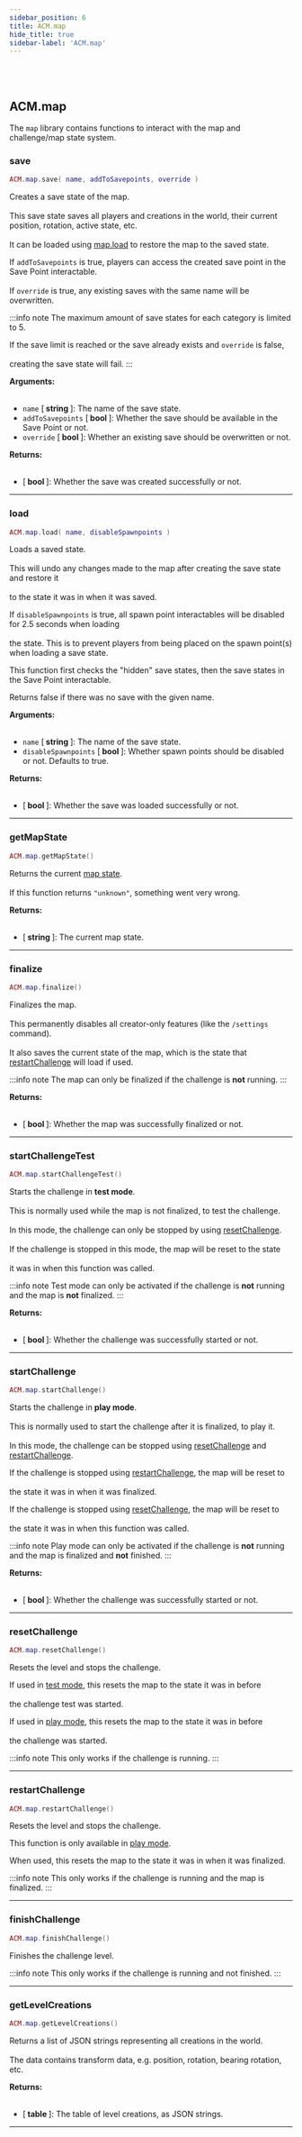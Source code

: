 ```yaml
---
sidebar_position: 6
title: ACM.map
hide_title: true
sidebar-label: 'ACM.map'
---
```


<br></br>

## ACM.map

The <code>map</code> library contains functions to interact with the map and challenge/map state system.

### save

```lua
ACM.map.save( name, addToSavepoints, override )
```

Creates a save state of the map. <br></br>
This save state saves all players and creations in the world, their current position, rotation, active state, etc. <br></br>
It can be loaded using [map.load](#load) to restore the map to the saved state.

If <code>addToSavepoints</code> is true, players can access the created save point in the Save Point interactable. <br></br>
If <code>override</code> is true, any existing saves with the same name will be overwritten.

:::info note
The maximum amount of save states for each category is limited to 5.

If the save limit is reached or the save already exists and <code>override</code> is false, <br></br>
creating the save state will fail.
:::

<strong>Arguments:</strong> <br></br>

- <code>name</code> [<strong> string </strong>]: The name of the save state.
- <code>addToSavepoints</code> [<strong> bool </strong>]: Whether the save should be available in the Save Point or not.
- <code>override</code> [<strong> bool </strong>]: Whether an existing save should be overwritten or not.

<strong>Returns:</strong> <br></br>

- [<strong> bool </strong>]: Whether the save was created successfully or not.

---

### load

```lua
ACM.map.load( name, disableSpawnpoints )
```

Loads a saved state. <br></br>
This will undo any changes made to the map after creating the save state and restore it <br></br>
to the state it was in when it was saved.

If <code>disableSpawnpoints</code> is true, all spawn point interactables will be disabled for 2.5 seconds when loading <br></br>
the state. This is to prevent players from being placed on the spawn point(s) when loading a save state.

This function first checks the "hidden" save states, then the save states in the Save Point interactable.

Returns false if there was no save with the given name.

<strong>Arguments:</strong> <br></br>

- <code>name</code> [<strong> string </strong>]: The name of the save state.
- <code>disableSpawnpoints</code> [<strong> bool </strong>]: Whether spawn points should be disabled or not. Defaults to true.

<strong>Returns:</strong> <br></br>

- [<strong> bool </strong>]: Whether the save was loaded successfully or not.

---

### getMapState

```lua
ACM.map.getMapState()
```

Returns the current [map state](/ACM/Static-Functions/acm.constants#mapstates). <br></br>
If this function returns <code>"unknown"</code>, something went very wrong.

<strong>Returns:</strong> <br></br>

- [<strong> string </strong>]: The current map state.

---

### finalize

```lua
ACM.map.finalize()
```

Finalizes the map. <br></br>
This permanently disables all creator-only features (like the <code>/settings</code> command). <br></br>
It also saves the current state of the map, which is the state that [restartChallenge](#restartchallenge) will load if used.

:::info note
The map can only be finalized if the challenge is <strong>not</strong> running.
:::

<strong>Returns:</strong> <br></br>

- [<strong> bool </strong>]: Whether the map was successfully finalized or not.

---

### startChallengeTest

```lua
ACM.map.startChallengeTest()
```

Starts the challenge in <strong>test mode</strong>. <br></br>
This is normally used while the map is not finalized, to test the challenge. <br></br>
In this mode, the challenge can only be stopped by using [resetChallenge](#resetchallenge). <br></br>
If the challenge is stopped in this mode, the map will be reset to the state <br></br>
it was in when this function was called.

:::info note
Test mode can only be activated if the challenge is <strong>not</strong> running and the map is <strong>not</strong> finalized.
:::

<strong>Returns:</strong> <br></br>

- [<strong> bool </strong>]: Whether the challenge was successfully started or not.

---

### startChallenge

```lua
ACM.map.startChallenge()
```

Starts the challenge in <strong>play mode</strong>. <br></br>
This is normally used to start the challenge after it is finalized, to play it. <br></br>
In this mode, the challenge can be stopped using [resetChallenge](#resetchallenge) and [restartChallenge](#restartchallenge).

If the challenge is stopped using [restartChallenge](#restartchallenge), the map will be reset to <br></br>
the state it was in when it was finalized.

If the challenge is stopped using [resetChallenge](#resetchallenge), the map will be reset to <br></br>
the state it was in when this function was called.

:::info note
Play mode can only be activated if the challenge is <strong>not</strong> running and the map is finalized and <strong>not</strong> finished.
:::

<strong>Returns:</strong> <br></br>

- [<strong> bool </strong>]: Whether the challenge was successfully started or not.

---

### resetChallenge

```lua
ACM.map.resetChallenge()
```

Resets the level and stops the challenge.

If used in [test mode](#startchallengetest), this resets the map to the state it was in before <br></br>
the challenge test was started.

If used in [play mode](#startchallenge), this resets the map to the state it was in before <br></br>
the challenge was started.

:::info note
This only works if the challenge is running.
:::

---

### restartChallenge

```lua
ACM.map.restartChallenge()
```

Resets the level and stops the challenge.

This function is only available in [play mode](#startchallenge).

When used, this resets the map to the state it was in when it was finalized.

:::info note
This only works if the challenge is running and the map is finalized.
:::

---

### finishChallenge

```lua
ACM.map.finishChallenge()
```

Finishes the challenge level.

:::info note
This only works if the challenge is running and not finished.
:::

---

### getLevelCreations

```lua
ACM.map.getLevelCreations()
```

Returns a list of JSON strings representing all creations in the world. <br></br>
The data contains transform data, e.g. position, rotation, bearing rotation, etc.

<strong>Returns:</strong> <br></br>

- [<strong> table </strong>]: The table of level creations, as JSON strings.

---
